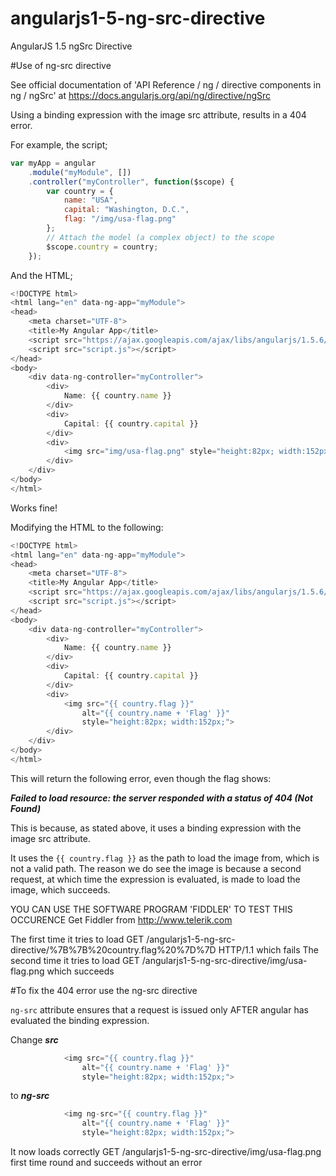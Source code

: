 # angularjs1-5-ng-src-directive
AngularJS 1.5 ngSrc Directive

#Use of ng-src directive

See official documentation of 'API Reference / ng / directive components in ng / ngSrc' at https://docs.angularjs.org/api/ng/directive/ngSrc

Using a binding expression with the image src attribute, results in a 404 error.

For example, the script;

```javascript
var myApp = angular
    .module("myModule", [])
    .controller("myController", function($scope) {
        var country = {
            name: "USA",
            capital: "Washington, D.C.",
            flag: "/img/usa-flag.png"
        };
        // Attach the model (a complex object) to the scope
        $scope.country = country;
    });
```

And the HTML;

```javascript
<!DOCTYPE html>
<html lang="en" data-ng-app="myModule">
<head>
    <meta charset="UTF-8">
    <title>My Angular App</title>
    <script src="https://ajax.googleapis.com/ajax/libs/angularjs/1.5.6/angular.min.js"></script>
    <script src="script.js"></script>
</head>
<body>
    <div data-ng-controller="myController">
        <div>
            Name: {{ country.name }}
        </div>
        <div>
            Capital: {{ country.capital }}
        </div>
        <div>
            <img src="img/usa-flag.png" style="height:82px; width:152px;">
        </div>
    </div>
</body>
</html>
```

Works fine!

Modifying the HTML to the following:

```javascript
<!DOCTYPE html>
<html lang="en" data-ng-app="myModule">
<head>
    <meta charset="UTF-8">
    <title>My Angular App</title>
    <script src="https://ajax.googleapis.com/ajax/libs/angularjs/1.5.6/angular.min.js"></script>
    <script src="script.js"></script>
</head>
<body>
    <div data-ng-controller="myController">
        <div>
            Name: {{ country.name }}
        </div>
        <div>
            Capital: {{ country.capital }}
        </div>
        <div>
            <img src="{{ country.flag }}"
                alt="{{ country.name + 'Flag' }}"
                style="height:82px; width:152px;">
        </div>
    </div>
</body>
</html>
```

This will return the following error, even though the flag shows:

***Failed to load resource: the server responded with a status of 404 (Not Found)***

This is because, as stated above, it uses a binding expression with the image src attribute.

It uses the ```{{ country.flag }}``` as the path to load the image from, which is not a valid path. 
The reason we do see the image is because a second request, at which time the expression is evaluated, is made to load the image, which succeeds.

YOU CAN USE THE SOFTWARE PROGRAM 'FIDDLER' TO TEST THIS OCCURENCE
Get Fiddler from http://www.telerik.com

The first time it tries to load GET /angularjs1-5-ng-src-directive/%7B%7B%20country.flag%20%7D%7D HTTP/1.1 which fails
The second time it tries to load GET /angularjs1-5-ng-src-directive/img/usa-flag.png which succeeds

#To fix the 404 error use the ng-src directive

```ng-src``` attribute ensures that a request is issued only AFTER angular has evaluated the binding expression.

Change ***src***

```javascript
            <img src="{{ country.flag }}"
                alt="{{ country.name + 'Flag' }}"
                style="height:82px; width:152px;">
```

to ***ng-src***

```javascript
            <img ng-src="{{ country.flag }}"
                alt="{{ country.name + 'Flag' }}"
                style="height:82px; width:152px;">
```

It now loads correctly GET /angularjs1-5-ng-src-directive/img/usa-flag.png first time round and succeeds without an error



